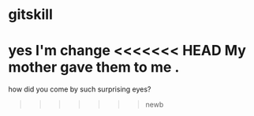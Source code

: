 # gitskill
yes I'm change
<<<<<<< HEAD
My mother gave them to me .
=======
how did you come by such surprising eyes?
>>>>>>> newb
